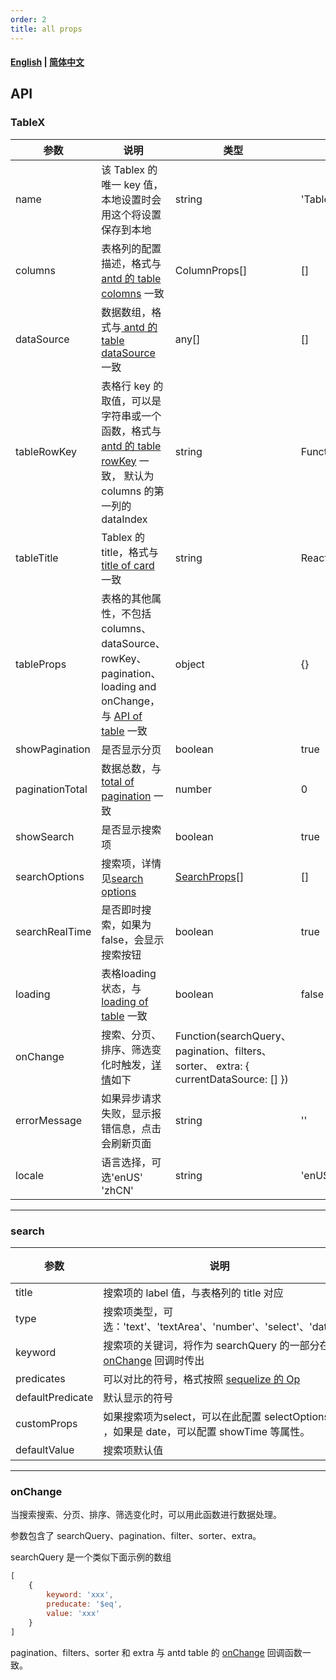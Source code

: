 ```yaml
---
order: 2
title: all props
---
```


#### [English](./All-props.md) | [简体中文](./All-props.zhCN.md)
## API


### TableX

|参数|说明|	类型|默认值|
|---|---|---|---|
|name|该 Tablex 的唯一 key 值，本地设置时会用这个将设置保存到本地|string|'TableX'|
|columns|表格列的配置描述，格式与 [antd 的 table colomns](https://ant.design/components/table-cn/#Column) 一致|ColumnProps[\]|[]|
|dataSource|数据数组，格式与[ antd 的 table dataSource](https://ant.design/components/table-cn/#API) 一致|	any[]|[]
|tableRowKey|表格行 key 的取值，可以是字符串或一个函数，格式与 [antd 的 table rowKey](https://ant.design/components/table-cn/#API) 一致， 默认为 columns 的第一列的 dataIndex|string|Function(record):string|(r => (r[columns[0].dataIndex])|
|tableTitle|Tablex 的title，格式与 [title of card](https://ant.design/components/card-cn/#API) 一致|string|ReactNode|-|
|tableProps|表格的其他属性，不包括 columns、dataSource、rowKey、pagination、loading and onChange，与 [API of table](https://ant.design/components/table-cn/#API) 一致|object|{}|
|showPagination|是否显示分页|boolean|true|
|paginationTotal|数据总数，与 [total of pagination](https://ant.design/components/pagination-cn/#API) 一致|number|0|
|showSearch|是否显示搜索项|boolean|true|
|searchOptions|搜索项，详情见[search options](#search)|[SearchProps](#search)[\]|[]|
|searchRealTime|是否即时搜索，如果为 false，会显示搜索按钮|boolean|true|
|loading|表格loading状态，与 [loading of table](https://ant.design/components/table-cn/#API) 一致|boolean|false|
|onChange|搜索、分页、排序、筛选变化时触发，[详情](#onChange)如下|Function(searchQuery、pagination、filters、sorter、 extra: { currentDataSource: [] })||
|errorMessage|如果异步请求失败，显示报错信息，点击会刷新页面|string|''|
|locale|语言选择，可选'enUS' 'zhCN'|string|'enUS'|

***
### search

|参数|说明|类型|默认值|
|---|---|---|---|
|title|搜索项的 label 值，与表格列的 title 对应|string||
|type|搜索项类型，可选：'text'、'textArea'、'number'、'select'、'date'|string|'text'|
|keyword|搜索项的关键词，将作为 searchQuery 的一部分在 [onChange](#onChange) 回调时传出|string||
|predicates|可以对比的符号，格式按照 [sequelize 的 Op](http://docs.sequelizejs.com/manual/tutorial/querying.html)|array||
|defaultPredicate|默认显示的符号|string||
|customProps|如果搜索项为select，可以在此配置 selectOptions ，如果是 date，可以配置 showTime 等属性。|object||
|defaultValue|搜索项默认值|string||

***
### onChange

当搜索搜索、分页、排序、筛选变化时，可以用此函数进行数据处理。

参数包含了 searchQuery、pagination、filter、sorter、extra。

searchQuery 是一个类似下面示例的数组
```javascript
[
    {
        keyword: 'xxx',
        preducate: '$eq',
        value: 'xxx'
    }
]
```
pagination、filters、sorter 和 extra 与 antd table 的 [onChange](#https://ant.design/components/table-cn/#API) 回调函数一致。

